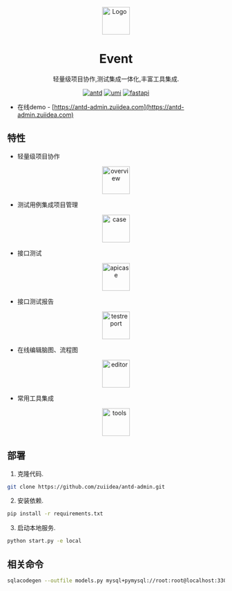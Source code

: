 <p align="center">
   <img alt="Logo" height="64" src="https://github.com/chenyanxiself/Event/blob/master/docs/ic-logo.png">
</p>
<h1 align="center">Event</h1>

<div align="center">

轻量级项目协作,测试集成一体化,丰富工具集成.

[![antd](https://img.shields.io/badge/antd-^4.0.0-blue.svg?style=flat-square)](https://github.com/ant-design/ant-design)
[![umi](https://img.shields.io/badge/umi-^2.2.1-orange.svg?style=flat-square)](https://github.com/umijs/umi)
[![fastapi](https://img.shields.io/badge/fastapi-^0.58.0-green.svg?style=flat-square)](https://github.com/tiangolo/fastapi)

</div>

- 在线demo - [https://antd-admin.zuiidea.com](https://antd-admin.zuiidea.com)


## 特性

- 轻量级项目协作

<p align="center">
   <img alt="overview" height="64" src="https://github.com/chenyanxiself/Event/blob/master/docs/overview.png">
</p>

- 测试用例集成项目管理
<p align="center">
   <img alt="case" height="64" src="https://github.com/chenyanxiself/Event/blob/master/docs/case.png">
</p>

- 接口测试
<p align="center">
   <img alt="apicase" height="64" src="https://github.com/chenyanxiself/Event/blob/master/docs/apicase.png">
</p>

- 接口测试报告
<p align="center">
   <img alt="testreport" height="64" src="https://github.com/chenyanxiself/Event/blob/master/docs/testreport.png">
</p>

- 在线编辑脑图、流程图
<p align="center">
   <img alt="editor" height="64" src="https://github.com/chenyanxiself/Event/blob/master/docs/editor.png">
</p>

- 常用工具集成
<p align="center">
   <img alt="tools" height="64" src="https://github.com/chenyanxiself/Event/blob/master/docs/tools.png">
</p>

## 部署

1. 克隆代码.

```bash
git clone https://github.com/zuiidea/antd-admin.git
```

2. 安装依赖.

```bash
pip install -r requirements.txt
```


3. 启动本地服务.

```bash
python start.py -e local
```

## 相关命令
```bash
sqlacodegen --outfile models.py mysql+pymysql://root:root@localhost:3306/auto_test_frame
```
